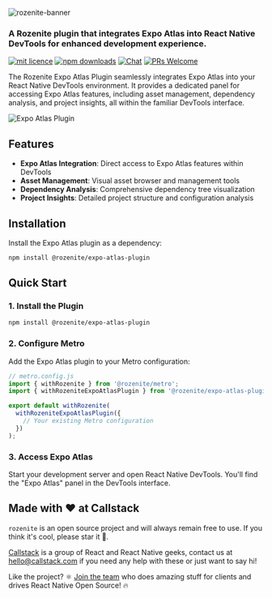 ![rozenite-banner](https://www.rozenite.dev/rozenite-banner.jpg)

### A Rozenite plugin that integrates Expo Atlas into React Native DevTools for enhanced development experience.

[![mit licence][license-badge]][license] [![npm downloads][npm-downloads-badge]][npm-downloads] [![Chat][chat-badge]][chat] [![PRs Welcome][prs-welcome-badge]][prs-welcome]

The Rozenite Expo Atlas Plugin seamlessly integrates Expo Atlas into your React Native DevTools environment. It provides a dedicated panel for accessing Expo Atlas features, including asset management, dependency analysis, and project insights, all within the familiar DevTools interface.

![Expo Atlas Plugin](https://rozenite.dev/expo-atlas-plugin.png)

## Features

- **Expo Atlas Integration**: Direct access to Expo Atlas features within DevTools
- **Asset Management**: Visual asset browser and management tools
- **Dependency Analysis**: Comprehensive dependency tree visualization
- **Project Insights**: Detailed project structure and configuration analysis

## Installation

Install the Expo Atlas plugin as a dependency:

```bash
npm install @rozenite/expo-atlas-plugin
```

## Quick Start

### 1. Install the Plugin

```bash
npm install @rozenite/expo-atlas-plugin
```

### 2. Configure Metro

Add the Expo Atlas plugin to your Metro configuration:

```javascript
// metro.config.js
import { withRozenite } from '@rozenite/metro';
import { withRozeniteExpoAtlasPlugin } from '@rozenite/expo-atlas-plugin';

export default withRozenite(
  withRozeniteExpoAtlasPlugin({
    // Your existing Metro configuration
  })
);
```

### 3. Access Expo Atlas

Start your development server and open React Native DevTools. You'll find the "Expo Atlas" panel in the DevTools interface.

## Made with ❤️ at Callstack

`rozenite` is an open source project and will always remain free to use. If you think it's cool, please star it 🌟.

[Callstack][callstack-readme-with-love] is a group of React and React Native geeks, contact us at [hello@callstack.com](mailto:hello@callstack.com) if you need any help with these or just want to say hi!

Like the project? ⚛️ [Join the team](https://callstack.com/careers/?utm_campaign=Senior_RN&utm_source=github&utm_medium=readme) who does amazing stuff for clients and drives React Native Open Source! 🔥

[callstack-readme-with-love]: https://callstack.com/?utm_source=github.com&utm_medium=referral&utm_campaign=rozenite&utm_term=readme-with-love
[license-badge]: https://img.shields.io/npm/l/rozenite?style=for-the-badge
[license]: https://github.com/callstackincubator/rozenite/blob/main/LICENSE
[npm-downloads-badge]: https://img.shields.io/npm/dm/rozenite?style=for-the-badge
[npm-downloads]: https://www.npmjs.com/package/@rozenite/expo-atlas-plugin
[prs-welcome-badge]: https://img.shields.io/badge/PRs-welcome-brightgreen.svg?style=for-the-badge
[prs-welcome]: https://github.com/callstackincubator/rozenite/blob/main/CONTRIBUTING.md
[chat-badge]: https://img.shields.io/discord/426714625279524876.svg?style=for-the-badge
[chat]: https://discord.gg/xgGt7KAjxv
